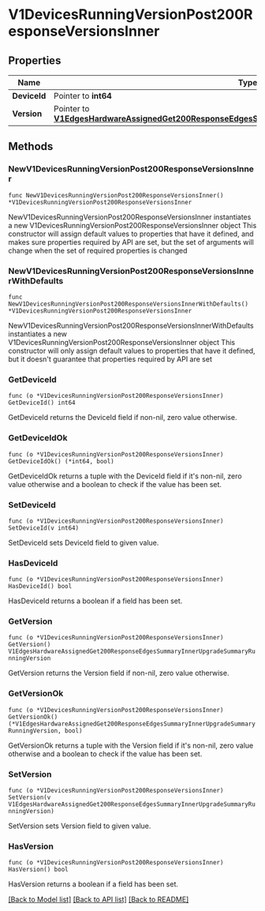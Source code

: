# V1DevicesRunningVersionPost200ResponseVersionsInner

## Properties

Name | Type | Description | Notes
------------ | ------------- | ------------- | -------------
**DeviceId** | Pointer to **int64** |  | [optional] 
**Version** | Pointer to [**V1EdgesHardwareAssignedGet200ResponseEdgesSummaryInnerUpgradeSummaryRunningVersion**](V1EdgesHardwareAssignedGet200ResponseEdgesSummaryInnerUpgradeSummaryRunningVersion.md) |  | [optional] 

## Methods

### NewV1DevicesRunningVersionPost200ResponseVersionsInner

`func NewV1DevicesRunningVersionPost200ResponseVersionsInner() *V1DevicesRunningVersionPost200ResponseVersionsInner`

NewV1DevicesRunningVersionPost200ResponseVersionsInner instantiates a new V1DevicesRunningVersionPost200ResponseVersionsInner object
This constructor will assign default values to properties that have it defined,
and makes sure properties required by API are set, but the set of arguments
will change when the set of required properties is changed

### NewV1DevicesRunningVersionPost200ResponseVersionsInnerWithDefaults

`func NewV1DevicesRunningVersionPost200ResponseVersionsInnerWithDefaults() *V1DevicesRunningVersionPost200ResponseVersionsInner`

NewV1DevicesRunningVersionPost200ResponseVersionsInnerWithDefaults instantiates a new V1DevicesRunningVersionPost200ResponseVersionsInner object
This constructor will only assign default values to properties that have it defined,
but it doesn't guarantee that properties required by API are set

### GetDeviceId

`func (o *V1DevicesRunningVersionPost200ResponseVersionsInner) GetDeviceId() int64`

GetDeviceId returns the DeviceId field if non-nil, zero value otherwise.

### GetDeviceIdOk

`func (o *V1DevicesRunningVersionPost200ResponseVersionsInner) GetDeviceIdOk() (*int64, bool)`

GetDeviceIdOk returns a tuple with the DeviceId field if it's non-nil, zero value otherwise
and a boolean to check if the value has been set.

### SetDeviceId

`func (o *V1DevicesRunningVersionPost200ResponseVersionsInner) SetDeviceId(v int64)`

SetDeviceId sets DeviceId field to given value.

### HasDeviceId

`func (o *V1DevicesRunningVersionPost200ResponseVersionsInner) HasDeviceId() bool`

HasDeviceId returns a boolean if a field has been set.

### GetVersion

`func (o *V1DevicesRunningVersionPost200ResponseVersionsInner) GetVersion() V1EdgesHardwareAssignedGet200ResponseEdgesSummaryInnerUpgradeSummaryRunningVersion`

GetVersion returns the Version field if non-nil, zero value otherwise.

### GetVersionOk

`func (o *V1DevicesRunningVersionPost200ResponseVersionsInner) GetVersionOk() (*V1EdgesHardwareAssignedGet200ResponseEdgesSummaryInnerUpgradeSummaryRunningVersion, bool)`

GetVersionOk returns a tuple with the Version field if it's non-nil, zero value otherwise
and a boolean to check if the value has been set.

### SetVersion

`func (o *V1DevicesRunningVersionPost200ResponseVersionsInner) SetVersion(v V1EdgesHardwareAssignedGet200ResponseEdgesSummaryInnerUpgradeSummaryRunningVersion)`

SetVersion sets Version field to given value.

### HasVersion

`func (o *V1DevicesRunningVersionPost200ResponseVersionsInner) HasVersion() bool`

HasVersion returns a boolean if a field has been set.


[[Back to Model list]](../README.md#documentation-for-models) [[Back to API list]](../README.md#documentation-for-api-endpoints) [[Back to README]](../README.md)


